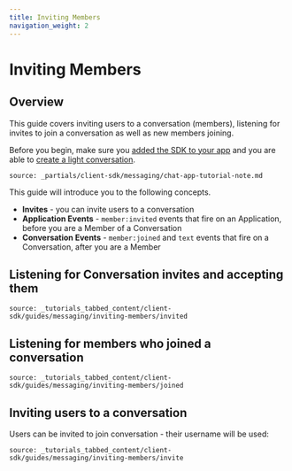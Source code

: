 ```yaml
---
title: Inviting Members
navigation_weight: 2
---
```



# Inviting Members


## Overview

This guide covers inviting users to a conversation (members), listening for invites to join a conversation as well as new members joining.

Before you begin, make sure you [added the SDK to your app](/client-sdk/setup/add-sdk-to-your-app) and you are able to [create a light conversation](/client-sdk/in-app-messaging/guides/simple-conversation).

```partial
source: _partials/client-sdk/messaging/chat-app-tutorial-note.md
```

This guide will introduce you to the following concepts.

- **Invites** - you can invite users to a conversation
- **Application Events** - `member:invited` events that fire on an Application, before you are a Member of a Conversation
- **Conversation Events** - `member:joined` and `text` events that fire on a Conversation, after you are a Member


## Listening for Conversation invites and accepting them

```tabbed_content
source: _tutorials_tabbed_content/client-sdk/guides/messaging/inviting-members/invited
```


## Listening for members who joined a conversation
```tabbed_content
source: _tutorials_tabbed_content/client-sdk/guides/messaging/inviting-members/joined
```

## Inviting users to a conversation

Users can be invited to join conversation - their username will be used:

```tabbed_content
source: _tutorials_tabbed_content/client-sdk/guides/messaging/inviting-members/invite
```


